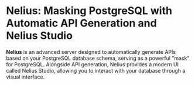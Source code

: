 # Nelius: Masking PostgreSQL with Automatic API Generation and Nelius Studio

**Nelius** is an advanced server designed to automatically generate APIs based on your PostgreSQL database schema, serving as a powerful "mask" for PostgreSQL. Alongside API generation, Nelius provides a modern UI called Nelius Studio, allowing you to interact with your database through a visual interface.